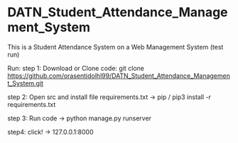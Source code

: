 # DATN_Student_Attendance_Management_System
This is a Student Attendance System on a Web Management System (test run)

Run:
step 1: Download or Clone code: git clone https://github.com/orasentidolhl99/DATN_Student_Attendance_Management_System.git

step 2: Open src and install file requirements.txt
 -> pip / pip3 install -r requirements.txt

step 3: Run code
-> python manage.py runserver

step4: click!
-> 127.0.0.1:8000
